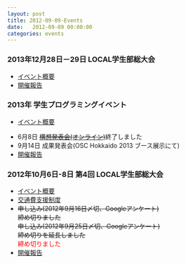 ```yaml
---
layout: post
title: 2012-09-09-Events
date:   2012-09-09 00:00:00
categories: events
---
```

### 2013年12月28日－29日 LOCAL学生部総大会

 - [イベント概要](http://connpass.com/event/4069/)
 - [開催報告](http://students.local.orjp/?page_id241)

### 2013年 学生プログラミングイベント
 
 * [イベント概要](http://students.local.or.jp/?page_id=161)
 - 6月8日 [~~構想発表会(オンライン)~~](http://students.local.or.jp/?page_id=123)終了しました
 - 9月14日 成果発表会(OSC Hokkaido 2013 ブース展示にて)
 - [開催報告](http://students.local.or.jp/?page_id=241)
### 2012年10月6日-8日 第4回 LOCAL学生部総大会
 - [イベント概要](http://students.local.or.jp/?page_id=7)
 - [交通費支援制度](http://students.local.or.jp/?page_id=11)
 - ~~申し込み(2012年9月16日〆切、Googleアンケート)   
   締め切りました   
   申し込み(2012年9月25日〆切、Googleアンケート)   
   締め切りを延長しました~~   
<font color = "red">締め切りました</font>
 - [開催報告](http://students.local.or.jp/?page_id=105)
